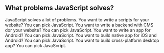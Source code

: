 ## What problems JavaScript solves? 

JavaScript solves a lot of problems.
You want to write a scripts for your website? You can pick JavaScript.
You want to write a backend with CMS dor your website? You can pick JavaScript.
You want to write an app for Android? You can pick JavaScript.
You want to build native app for iOS and Android? You can pick JavaScript.
You want to build cross-platform desktop app? You can pick JavaScript.